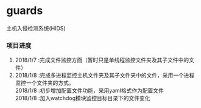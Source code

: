 # guards
主机入侵检测系统(HIDS)

### 项目进度
1. 2018/1/7 :完成文件监控方面（暂时只是单线程监控文件夹及其子文件中的文件）
2. 2018/1/8 :完成多进程监控主机文件夹及其子文件夹中的文件，采用一个进程监控一个文件夹的方式。<br/>
   2018/1/8 :初步增加配置文件功能，采用yaml格式作为配置文件<br>
   2018/1/8 :加入watchdog模块监控目标目录下的文件变化